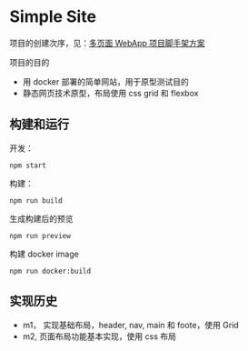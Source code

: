 # Simple Site

项目的创建次序，见：[多页面 WebApp 项目脚手架方案](https://marshal.ohtly.com/2019/03/05/web-app-project-scaffold-with-multiple-pages/)

项目的目的

- 用 docker 部署的简单网站，用于原型测试目的
- 静态网页技术原型，布局使用 css grid 和 flexbox

## 构建和运行

开发：

```
npm start
```

构建：

```
npm run build
```

生成构建后的预览

```
npm run preview
```

构建 docker image

```
npm run docker:build
```

## 实现历史

- m1， 实现基础布局，header, nav, main 和 foote，使用 Grid
- m2, 页面布局功能基本实现，使用 css 布局

